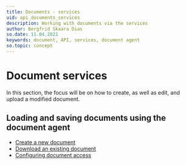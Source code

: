 ```yaml
---
title: Documents - services
uid: api_documents_services
description: Working with documents via the services
author: Bergfrid Skaara Dias
so.date: 11.04.2021
keywords: document, API, services, document agent
so.topic: concept
---
```


# Document services

In this section, the focus will be on how to create, as well as edit, and upload a modified document.

## Loading and saving documents using the document agent

* [Create a new document][1]
* [Download an existing document][2]
* [Configuring document access][3]

<!-- Referenced links -->
[1]: create.md
[2]: update.md
[3]: configure-access.md
